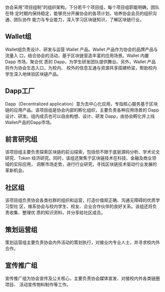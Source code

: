 协会采用“项目组制”的组织架构，下分若干个项目组，每个项目组职能明确，团队在特 定时期内保持稳定，能够充分开展协会的各项计划，培养协会会员的组织沟通、团队协作 能力与专业能力，深入学习区块链知识，了解区块链行业。

## Wallet组
Wallet组负责设计、研发与运营 Wallet 产品。Wallet 产品作为协会的品牌产品与流量入 口，结合协会的活动，基于区块链营造丰富的应用场景。Wallet 内置 Dapp 市场，聚合优 质的 Dapp，为学生研发团队提供舞台。另外，Wallet 产品将作为协会生态入口，为校内、 校外的信息互通与资源共享搭建桥梁，帮助校内学生深入地体验区块链产品。

## Dapp工厂
Dapp（Decentralized application）意为去中心化应用，专指核心服务基于区块链的应用产品。该项目组是协会内部的孵化组织，主要负责各种应用场景的 Dapp 设计、研发。组内成员也可以自由构想、设计、研发 Dapp，由协会孵化并上线Wallet产品的Dapp市场。

## 前言研究组
该项目组主要负责探索区块链的前沿探索，包括但不限于底层源码分析、学术论文研究、Token 经济研究。同时，该组还聚焦于区块链技术在科技、金融及商业领域的实际应用， 洞察市场走势，进行行业研究，寻找区块链技术驱动行业发展的革新机会。

## 社区组
该项目组负责协会各类社群的组织和运营，打造价值观正确、沟通无障碍的优质学习型社 区，维系协会与校内学生、校友、企业合作伙伴的良好关系。该组还将负责收集、整理优 质的知识资料，并分享给社区成员。

## 策划运营组
策划运营组主要负责协会内外活动的策划执行，对接业内专业人士，并寻求校内外合作。

## 宣传推广组
宣传推广组为协会宣传及公关核心，主要负责协会媒体宣发、对接校内外各类链圈项目、 活动宣传物料制作等工作。